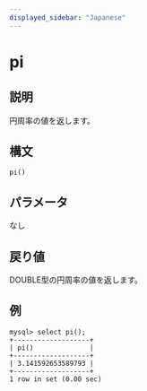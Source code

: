 ```yaml
---
displayed_sidebar: "Japanese"
---
```


# pi

## 説明

円周率の値を返します。

## 構文

```Plain
pi()
```

## パラメータ

なし

## 戻り値

DOUBLE型の円周率の値を返します。

## 例

```Plain
mysql> select pi();
+-------------------+
| pi()              |
+-------------------+
| 3.141592653589793 |
+-------------------+
1 row in set (0.00 sec)
```